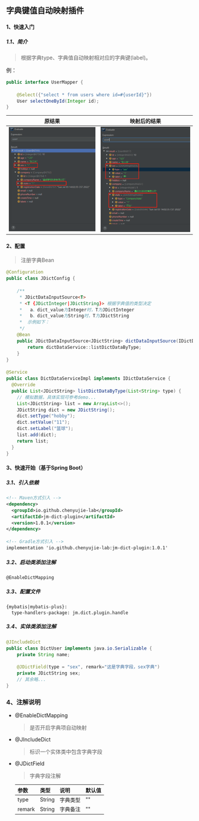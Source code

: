 ## 字典键值自动映射插件
#### 1、快速入门
##### 1.1、简介
  > 根据字典type、字典值自动映射相对应的字典键(label)。

例：
```java
public interface UserMapper {

    @Select({"select * from users where id=#{userId}"})
    User selectOneById(Integer id);
}
```

|原结果|映射后的结果|
|---|---|
|![image](../../images/jm-dict/defaultRes.png)|![image](../../images/jm-dict/mappingDictRes.png)|



#### 2、配置
  > 注册字典Bean
```java
@Configuration
public class JDictConfig {

    /** 
     * JDictDataInputSource<T>
     * <T {JDictInteger|JDictString}> 根据字典值的类型决定
     *   a、dict_value为Integer时，T为JDictInteger
     *   b、dict_value为String时，T为JDictString
     *  示例如下：
     */
    @Bean
    public JDictDataInputSource<JDictString> dictDataInputSource(IDictDataService dictDataService) {
        return dictDataService::listDictDataByType;
    }
}

@Service
public class DictDataServiceImpl implements IDictDataService {
  @Override
  public List<JDictString> listDictDataByType(List<String> type) {
    // 模拟数据，具体实现可参考demo...
    List<JDictString> list = new ArrayList<>();
    JDictString dict = new JDictString();
    dict.setType("hobby");
    dict.setValue("11");
    dict.setLabel("篮球");
    list.add(dict);
    return list;
  }
}
```

#### 3、快速开始（基于Spring Boot）
##### 3.1、引入依赖
```xml
<!-- Maven方式引入 -->
<dependency>
  <groupId>io.github.chenyujie-lab</groupId>
  <artifactId>jm-dict-plugin</artifactId>
  <version>1.0.1</version>
</dependency>

<!-- Gradle方式引入 -->
implementation 'io.github.chenyujie-lab:jm-dict-plugin:1.0.1'
```
##### 3.2、启动类添加注解
```text
@EnableDictMapping
```
##### 3.3、配置文件
```
{mybatis|mybatis-plus}:
  type-handlers-package: jm.dict.plugin.handle
```
##### 3.4、实体类添加注解
```java
@JIncludeDict
public class DictUser implements java.io.Serializable {
    private String name;
    
    @JDictField(type = "sex", remark="这是字典字段，sex字典")
    private JDictString sex;
    // 其余略...
}
```
### 4、注解说明
* @EnableDictMapping
  > 是否开启字典项自动映射

* @JIncludeDict
  > 标识一个实体类中包含字典字段
* @JDictField
  > 字典字段注解
  
  |参数|类型|说明|默认值|
  |---|---|---|---|
  |type|String|字典类型|""|
  |remark|String|字典备注|""|

